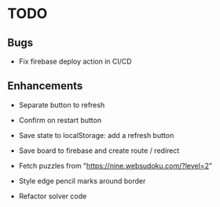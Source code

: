 # TODO

## Bugs

- Fix firebase deploy action in CI/CD

## Enhancements

- Separate button to refresh
- Confirm on restart button
- Save state to localStorage: add a refresh button
- Save board to firebase and create route / redirect

- Fetch puzzles from "https://nine.websudoku.com/?level=2"
- Style edge pencil marks around border
- Refactor solver code
